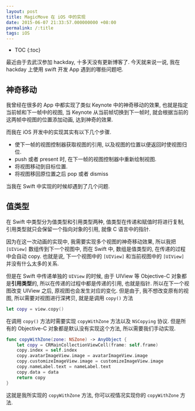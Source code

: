 ```yaml
---
layout: post
title: MagicMove 在 iOS 中的实现
date: 2015-06-07 21:33:57.000000000 +08:00
permalink: /:title
tags: iOS
---
```


+ TOC
{:toc}

最近由于去武汉参加 hackday, 十多天没有更新博客了. 今天就来说一说, 我在 hackday 上使用 swift 开发 App 遇到的哪些问题吧.

## 神奇移动

我曾经在很多的 App 中都实现了类似 Keynote 中的神奇移动的效果, 也就是指定当前帧和下一帧中的视图, 当 Keynote 从当前帧切换到下一帧时, 就会根据当前的这两帧中视图的位置添加动画, 达到神奇的效果.

而我在 iOS 开发中的实现其实有以下几个步骤.

* 使下一帧的视图控制器获取视图的引用, 以及视图的位置以便返回时使视图归位.
* push 或者 present 时, 在下一帧的视图控制器中重新绘制视图.
* 将视图移动到目标位置.
* 将视图移回原位置之后 pop 或者 dismiss

当我在 Swift 中实现的时候却遇到了几个问题.

## 值类型

在 Swift 中类型分为值类型和引用类型两种, 值类型在传递和赋值时将进行复制, 引用类型就只会保留一个指向对象的引用, 就像 C 语言中的指针.

因为在这一次动画的实现中, 我需要实现多个视图的神奇移动效果, 所以我把 `[UIView]` 数组传到下一个视图中, 而在 Swift 中, 数组是值类型的, 在传递的过程中会自动 copy. 也就是说, 下一个视图中的 `[UIView]` 和当前视图中的 `[UIView]` 并没有什么太多的关系.

但是在 Swift 中传递单独的 `UIView` 的时候, 由于 UIView 等 Objective-C 对象都是**引用类型**的, 所以在传递的过程中都是传递的引用, 也就是指针. 所以在下一个视图改变 UIView 之后, 原视图也会发生对应的变化. 但是由于, 我不想改变原有的视图, 所以需要对视图进行深拷贝, 就是是调用 `copy()` 方法

~~~swift
let copy = view.copy()
~~~

在调用 `copy()` 方法时需要实现 `copyWithZone` 方法以及 `NSCopying` 协议. 但是所有的 Objective-C 对象都是默认没有实现这个方法, 所以需要我们手动实现.

~~~swift
func copyWithZone(zone: NSZone) -> AnyObject {
    let copy = CRMainCollectionViewCell(frame: self.frame)
    copy.index = self.index
    copy.avatarImageView.image = avatarImageView.image
    copy.customizeImageView.image = customizeImageView.image
    copy.nameLabel.text = nameLabel.text
    copy.data = data
    return copy
}
~~~

这就是我所实现的 `copyWithZone` 方法, 你可以视情况实现你的 `copyWithZone` 方法.
